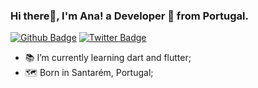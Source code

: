 ### Hi there👋, I'm Ana! a Developer 🚀 from Portugal.
[![Github Badge](https://img.shields.io/badge/-Github-000?style=flat-square&logo=Github&logoColor=white&link=https://github.com/Anamag26)](https://github.com/Anamag26) [![Twitter Badge](https://img.shields.io/badge/-Twitter-1ca0f1?style=flat-square&labelColor=1ca0f1&logo=twitter&logoColor=white&link=https://twitter.com/Annamhg02)](https://twitter.com/Annamhg02)
- 📚 I’m currently learning dart and flutter;
- 🗺 Born in Santarém, Portugal;

<!--
**Anamag26/Anamag26** is a ✨ _special_ ✨ repository because its `README.md` (this file) appears on your GitHub profile.

Here are some ideas to get you started:

- 🔭 I’m currently working on ...
- 🌱 I’m currently learning ...
- 👯 I’m looking to collaborate on ...
- 🤔 I’m looking for help with ...
- 💬 Ask me about ...
- 📫 How to reach me: ...
- 😄 Pronouns: ...
- ⚡ Fun fact: ...
-->

